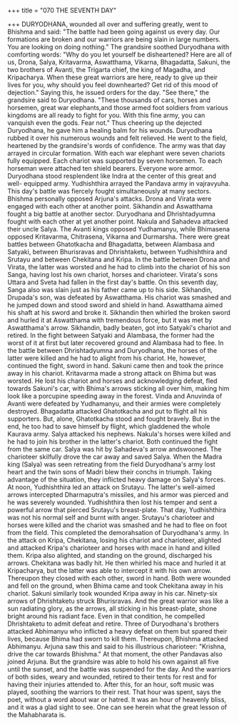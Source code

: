 +++
title = "070 THE SEVENTH DAY"

+++
DURYODHANA, wounded all over and
suffering greatly, went to Bhishma and
said:
"The battle had been going against us
every day. Our formations are broken and
our warriors are being slain in large
numbers. You are looking on doing
nothing."
The grandsire soothed Duryodhana with
comforting words:
"Why do you let yourself be disheartened?
Here are all of us, Drona, Salya,
Kritavarma,
Aswatthama,
Vikarna,
Bhagadatta, Sakuni, the two brothers of
Avanti, the Trigarta chief, the king of
Magadha, and Kripacharya. When these
great warriors are here, ready to give up
their lives for you, why should you feel
downhearted? Get rid of this mood of
dejection."
Saying this, he issued orders for the day.
"See there," the grandsire said to
Duryodhana. "These thousands of cars,
horses and horsemen, great war elephants,and those armed foot soldiers from
various kingdoms are all ready to fight for
you. With this fine army, you can
vanquish even the gods. Fear not."
Thus
cheering
up
the
dejected
Duryodhana, he gave him a healing balm
for his wounds. Duryodhana rubbed it
over his numerous wounds and felt
relieved.
He went to the field, heartened by the
grandsire's words of confidence. The army
was that day arrayed in circular formation.
With each war elephant were seven
chariots fully equipped.
Each chariot was supported by seven
horsemen. To each horseman were
attached ten shield bearers. Everyone
wore armor.
Duryodhana stood resplendent like Indra
at the center of this great and well-
equipped army. Yudhishthira arrayed the
Pandava army in vajravyuha. This day's
battle was fiercely fought simultaneously
at many sectors.
Bhishma personally opposed Arjuna's
attacks. Drona and Virata were engaged
with each other at another point.
Sikhandin and Aswatthama fought a big
battle at another sector.
Duryodhana and Dhrishtadyumna fought
with each other at yet another point.
Nakula and Sahadeva attacked their uncle
Salya. The Avanti kings opposed
Yudhamanyu, while Bhimasena opposed
Kritavarma, Chitrasena, Vikarna and
Durmarsha.
There were great battles between
Ghatotkacha and Bhagadatta, between
Alambasa
and
Satyaki,
between
Bhurisravas and Dhrishtaketu, between
Yudhishthira and Srutayu and between
Chekitana and Kripa.
In the battle between Drona and Virata,
the latter was worsted and he had to climb
into the chariot of his son Sanga, having
lost his own chariot, horses and
charioteer.
Virata's sons Uttara and Sveta had fallen
in the first day's battle. On this seventh
day, Sanga also was slain just as his father
came up to his side. Sikhandin, Drupada's
son, was defeated by Aswatthama.
His chariot was smashed and he jumped
down and stood sword and shield in hand.
Aswatthama aimed his shaft at his sword
and broke it. Sikhandin then whirled the
broken sword and hurled it at Aswatthama
with tremendous force, but it was met by
Aswatthama's arrow.
Sikhandin, badly beaten, got into Satyaki's
chariot and retired. In the fight between
Satyaki and Alambasa, the former had the
worst of it at first but later recovered
ground and Alambasa had to flee.
In the battle between Dhrishtadyumna and
Duryodhana, the horses of the latter were
killed and he had to alight from his
chariot. He, however, continued the fight,
sword in hand. Sakuni came then and took
the prince away in his chariot.
Kritavarma made a strong attack on
Bhima but was worsted. He lost his
chariot and horses and acknowledging
defeat, fled towards Sakuni's car, with
Bhima's arrows sticking all over him,
making him look like a porcupine
speeding away in the forest.
Vinda and Anuvinda of Avanti were
defeated by Yudhamanyu, and their
armies
were
completely
destroyed.
Bhagadatta attacked Ghatotkacha and put
to flight all his supporters.
But, alone, Ghatotkacha stood and fought
bravely. But in the end, he too had to save
himself by flight, which gladdened the
whole Kaurava army.
Salya attacked his nephews. Nakula's
horses were killed and he had to join his
brother in the latter's chariot. Both
continued the fight from the same car.
Salya was hit by Sahadeva's arrow andswooned. The charioteer skilfully drove
the car away and saved Salya.
When the Madra king (Salya) was seen
retreating from the field Duryodhana's
army lost heart and the twin sons of Madri
blew their conchs in triumph. Taking
advantage of the situation, they inflicted
heavy damage on Salya's forces.
At noon, Yudhishthira led an attack on
Srutayu. The latter's well-aimed arrows
intercepted Dharmaputra's missiles, and
his armor was pierced and he was severely
wounded.
Yudhishthira then lost his temper and sent
a powerful arrow that pierced Srutayu's
breast-plate. That day, Yudhishthira was
not his normal self and burnt with anger.
Srutayu's charioteer and horses were
killed and the chariot was smashed and he
had to flee on foot from the field. This
completed
the
demorahsation
of
Duryodhana's army.
In the attack on Kripa, Chekitana, losing
his chariot and charioteer, alighted and
attacked Kripa's charioteer and horses
with mace in hand and killed them.
Kripa also alighted, and standing on the
ground, discharged his arrows. Chekitana
was badly hit. He then whirled his mace
and hurled it at Kripacharya, but the latter
was able to intercept it with his own
arrow.
Thereupon they closed with each other,
sword in hand. Both were wounded and
fell on the ground, when Bhima came and
took Chekitana away in his chariot.
Sakuni similarly took wounded Kripa
away in his car.
Ninety-six arrows of Dhrishtaketu struck
Bhurisravas. And the great warrior was
like a sun radiating glory, as the arrows,
all sticking in his breast-plate, shone
bright around his radiant face. Even in
that condition, he compelled Dhrishtaketu
to admit defeat and retire.
Three of
Duryodhana's
brothers
attacked
Abhimanyu who inflicted a heavy defeat
on them but spared their lives, because
Bhima had sworn to kill them. Thereupon,
Bhishma attacked Abhimanyu.
Arjuna saw this and said to his illustrious
charioteer: "Krishna, drive the car towards
Bhishma."
At that moment, the other Pandavas also
joined Arjuna. But the grandsire was able
to hold his own against all five until the
sunset, and the battle was suspended for
the day. And the warriors of both sides,
weary and wounded, retired to their tents
for rest and for having their injuries
attended to.
After this, for an hour, soft music was
played, soothing the warriors to their rest.
That hour was spent, says the poet,
without a word about war or hatred. It was
an hour of heavenly bliss, and it was a
glad sight to see. One can see herein what
the great lesson of the Mahabharata is.